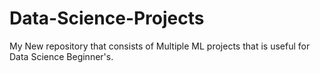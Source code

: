# Data-Science-Projects
My New repository that consists of  Multiple ML projects that is useful for Data Science Beginner's.
